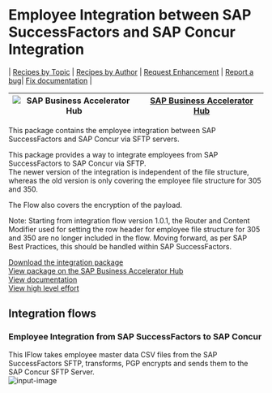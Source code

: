 # Employee Integration between SAP SuccessFactors and SAP Concur Integration 

\| [Recipes by Topic](../../readme.md ) \| [Recipes by Author](../../author.md ) \| [Request Enhancement](https://github.com/SAP-samples/cloud-integration-flow/issues/new?assignees=&labels=Recipe%20Fix,enhancement&template=recipe-request.md&title=Improve%20Employee%20Integration%20between%20SAP%20SuccessFactors%20and%20SAP%20Concur%20Integration) \| [Report a bug](https://github.com/SAP-samples/cloud-integration-flow/issues/new?assignees=&labels=Recipe%20Fix,bug&template=bug_report.md&title=Issue%20with%20Employee%20Integration%20between%20SAP%20SuccessFactors%20and%20SAP%20Concur%20Integration)\| [Fix documentation](https://github.com/SAP-samples/cloud-integration-flow/issues/new?assignees=&labels=Recipe%20Fix,documentation&template=bug_report.md&title=Docu%20fix%20Employee%20Integration%20between%20SAP%20SuccessFactors%20and%20SAP%20Concur%20Integration) \| 

 ![SAP Business Accelerator Hub](https://github.com/SAPAPIBusinessHub.png?size=50 ) | [SAP Business Accelerator Hub](https://api.sap.com/allcommunity) | 
 ----|----| 

This package contains the employee integration between SAP SuccessFactors and SAP Concur via SFTP servers.

<p>This package provides a way to integrate employees from SAP SuccessFactors to SAP Concur via SFTP.<br>
  The newer version of the integration is independent of the file structure, whereas the old version is only covering the employee file structure for 305 and 350.</p>
<p>The Flow also covers the encryption of the payload.</p>
<p>Note: Starting from integration flow version 1.0.1, the Router and Content Modifier used for setting the row header for employee file structure for 305 and 350 are no longer included in the flow. Moving forward, as per SAP Best Practices, this should be handled within SAP SuccessFactors.</p>

[Download the integration package](SAPSuccessFactorsandSAPConcurIntegration.zip)\
[View package on the SAP Business Accelerator Hub](https://api.sap.com/package/SAPSuccessFactorsandSAPConcurIntegration)\
[View documentation](ConfigurationGuide_EmployeeIntegrationfromSAPSuccessFactorstoSAPConcur.pdf)\
[View high level effort](effort.md)
## Integration flows
### Employee Integration from SAP SuccessFactors to SAP Concur 
This IFlow takes employee master data CSV files from the SAP SuccessFactors SFTP, transforms, PGP encrypts and sends them to the SAP Concur SFTP Server. \
 ![input-image](Employee_Integration_from_SAP_SuccessFactors_to_SAP_Concur.png)